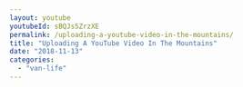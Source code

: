 ```yaml
---
layout: youtube
youtubeId: sBQJs5ZrzXE
permalink: /uploading-a-youtube-video-in-the-mountains/
title: "Uploading A YouTube Video In The Mountains"
date: "2018-11-13"
categories: 
  - "van-life"
---
```



